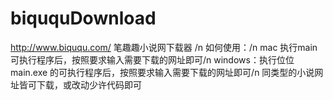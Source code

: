 # biququDownload
http://www.biququ.com/     笔趣趣小说网下载器 /n
如何使用：/n
mac 执行main可执行程序后，按照要求输入需要下载的网址即可/n
windows：执行位位 main.exe 的可执行程序后，按照要求输入需要下载的网址即可/n
同类型的小说网址皆可下载，或改动少许代码即可
